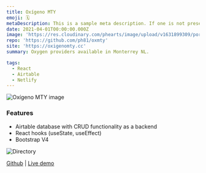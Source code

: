 ```yaml
---
title: Oxígeno MTY
emoji: 🗓
metaDescription: This is a sample meta description. If one is not present in your page/project's front matter, the default metadata.desciption will be used instead.
date: 2021-04-01T00:00:00.000Z
image: 'https://res.cloudinary.com/phearts/image/upload/v1631899309/portfolio/oxmty.jpg'
repo: 'https://github.com/ph81/oxmty'
site: 'https://oxigenomty.cc'
summary: Oxygen providers available in Monterrey NL.

tags:
  - React
  - Airtable
  - Netlify
---
```


![Oxígeno MTY image](https://res.cloudinary.com/phearts/image/upload/v1631899309/portfolio/oxmty.jpg)

### Features

- Airtable database with CRUD functionality as a backend
- React hooks (useState, useEffect)
- Bootstrap V4

![Directory](https://res.cloudinary.com/phearts/image/upload/v1631899309/portfolio/oxmty2.jpg)

[Github](https://github.com/ph81/oxmty) | [Live demo](https://oxigenomty.cc)

